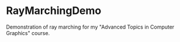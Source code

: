 # RayMarchingDemo
Demonstration of ray marching for my "Advanced Topics in Computer Graphics" course.
